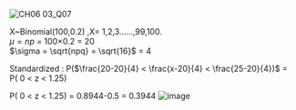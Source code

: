 ![CH06 03_Q07](https://github.com/user-attachments/assets/d1e66177-3805-4a0b-98a3-cc9810154b7d)

X~Binomial(100,0.2) ,X= 1,2,3......,99,100.  
$\mu = np$ = 100×0.2 = 20  
$\sigma = \sqrt{npq} = \sqrt{16}$ = 4

Standardized : P($\frac{20-20}{4} < \frac{x-20}{4} < \frac{25-20}{4})$ = P( 0 < z < 1.25)

P( 0 < z < 1.25) = 0.8944-0.5 = 0.3944
![image](https://github.com/user-attachments/assets/3b7e3959-7e44-4a96-8aa5-3833688cb916)
